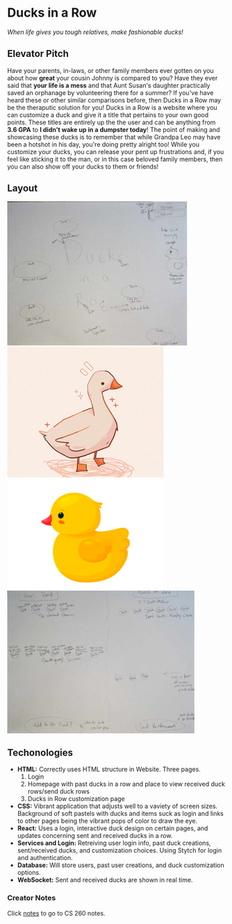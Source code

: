 # Ducks in a Row
 _When life gives you tough relatives, make fashionable ducks!_

## Elevator Pitch

Have your parents, in-laws, or other family members ever gotten on you about how **great** your cousin Johnny is compared to you? Have they ever said that **your life is a mess** and that Aunt Susan's daughter practically saved an orphanage by volunteering there for a summer? If you've have heard these or other similar comparisons before, then Ducks in a Row may be the theraputic solution for you! Ducks in a Row is a website where you can customize a duck and give it a title that pertains to your own good points. These titles are entirely up the the user and can be anything from **3.6 GPA** to **I didn't wake up in a dumpster today**! The point of making and showcasing these ducks is to remember that while Grandpa Leo may have been a hotshot in his day, you're doing pretty alright too! While you customize your ducks, you can release your pent up frustrations and, if you feel like sticking it to the man, or in this case beloved family members, then you can also show off your ducks to them or friends!

## Layout
![Login Page Screen Layour Rough Draft](<Ducks in a Row Homempage-1.jpg>)
![Duck by Login Reference Image](<Duck Login Reference Image-1.png>)
![Ducks floating across homescreen reference image](<Homescreen Ducks-1.png>)
![Past creations/received ducks page](<Past Creations and Sent and Received Ducks 20.jpg>)

## Techonologies
- **HTML:** Correctly uses HTML structure in Website. Three pages.
  1. Login
  2. Homepage with past ducks in a row and place to view received duck rows/send duck rows
  3. Ducks in Row customization page
- **CSS:** Vibrant application that adjusts well to a vaviety of screen sizes. Background of soft pastels with ducks and items suck as login and links to other pages being the vibrant pops of color to draw the eye.
- **React:** Uses a login, interactive duck design on certain pages, and updates concerning sent and received ducks in a row.
- **Services and Login:** Retreiving user login info, past duck creations, sent/received ducks, and customization choices. Using Stytch for login and  authentication.
- **Database:** Will store users, past user creations, and duck customization options. 
- **WebSocket:** Sent and received ducks are shown in real time.

### Creator Notes
Click [notes](https://github.com/CelestialOkamii/startup/blob/main/notes.md) to go to CS 260 notes.